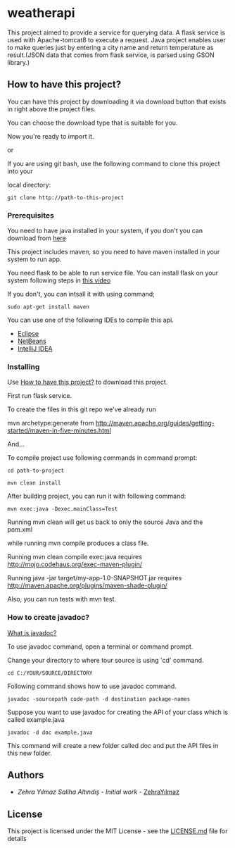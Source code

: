 # weatherapi

This project aimed to provide a service for querying data. A flask service is used with Apache-tomcat8 to execute a request. Java project enables user to make queries 
just by entering a city name and return temperature as result.(JSON data that comes from flask service, is parsed using GSON library.)

## How to have this project?

You can have this project by downloading it via download button that exists in right above the project files.

You can choose the download type that is suitable for you.

Now you're ready to import it.

or

If you are using git bash, use the following command to clone this project into your

local directory:

```
git clone http://path-to-this-project
```

### Prerequisites

You need to have java installed in your system, if you don't you can download from [here](http://www.oracle.com/technetwork/java/javase/downloads/jdk8-downloads-2133151.html)

This project includes maven, so you need to have maven installed in your system to run app. 

You need flask to be able to run service file.
You can install flask on your system following steps in [this video](https://www.youtube.com/watch?v=jp5qkFWAqQs)

If you don't, you can intsall it with using command;

```
sudo apt-get install maven
```

You can use one of the following IDEs to compile this api.

* [Eclipse](https://eclipse.org/ide/)
* [NetBeans](https://netbeans.org/)
* [IntelliJ IDEA](https://www.jetbrains.com/idea)
###

### Installing

Use [How to have this project?](#Anchors-in-markdown) to download this project.

First run flask service.

To create the files in this git repo we've already run

mvn archetype:generate from http://maven.apache.org/guides/getting-started/maven-in-five-minutes.html

And...

To compile project use following commands in command prompt:

```
cd path-to-project

mvn clean install

```

After building project, you can run it with following command:

```
mvn exec:java -Dexec.mainClass=Test
```

Running mvn clean will get us back to only the source Java and the pom.xml

while running mvn compile produces a class file.

Running mvn clean compile exec:java requires http://mojo.codehaus.org/exec-maven-plugin/

Running java -jar target/my-app-1.0-SNAPSHOT.jar requires http://maven.apache.org/plugins/maven-shade-plugin/

Also, you can run tests with mvn test.

### How to create javadoc?

[What is javadoc?](https://en.wikipedia.org/wiki/Javadoc)

To use javadoc command, open a terminal or command prompt.

Change your directory to where tour source is using 'cd' command.

```
cd C:/YOUR/SOURCE/DIRECTORY
```

Following command shows how to use javadoc command.

```
javadoc -sourcepath code-path -d destination package-names
```

Suppose you want to use javadoc for creating the API of your class which is called example.java

```
javadoc -d doc example.java
```
This command will create a new folder called doc and put the API files in this new folder.


## Authors

* **Zehra Yılmaz* *Saliha Altındiş** - *Initial work* - [ZehraYılmaz](https://github.com/ZehraYilmaz)


## License

This project is licensed under the MIT License - see the [LICENSE.md](LICENSE.md) file for details

